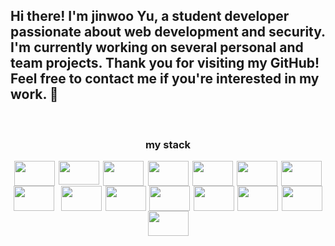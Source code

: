 
<h2>Hi there! I'm jinwoo Yu, a student developer passionate about web development and security. I'm currently working on several personal and team projects. Thank you for visiting my GitHub! Feel free to contact me if you're interested in my work. 👋</h2>

<!--
**Lay182/Lay182** is a ✨ _special_ ✨ repository because its `README.md` (this file) appears on your GitHub profile.

Here are some ideas to get you started:
https://img.shields.io/badge/Windows-0078D6?style=for-the-badge&logo=windows&logoColor=white
https://img.shields.io/badge/Linux-FCC624?style=for-the-badge&logo=linux&logoColor=black

-🔭 I’m currently working on ...
- 🌱 I’m currently learning ...
- 👯 I’m looking to collaborate on ...
- 🤔 I’m looking for help with ...
- 💬 Ask me about ...
- 📫 How to reach me: ...
- 😄 Pronouns: ...
- ⚡ Fun fact: ...
-->

<div align="left">

<br>
<h3 align="center"">my stack</h3>
<div align="center" style="display: flex; flex-wrap: wrap; justify-content: space-evenly; ">  <img src="https://img.shields.io/badge/c-A8B9CC?style=flat-square&logo=c&logoColor=white"height="40" width="65">
  <img src="https://img.shields.io/badge/Java-007396?style=flat-square&logo=Java&logoColor=white" height="38" width="65">
  <img src="https://img.shields.io/badge/html5-E34F26?style=flat-square&logo=html5&logoColor=white" height="40" width="65">
  <img src="https://img.shields.io/badge/css-1572B6?style=flat-square&logo=css3&logoColor=white"height="40" width="65">
  <img src="https://img.shields.io/badge/javascript-F7DF1E?style=flat-square&logo=javascript&logoColor=black"height="40" width="65">
  <img src="https://img.shields.io/badge/bootstrap-7952B3?style=flat-square&logo=bootstrap&logoColor=white"height="40" width="65">
  <img src="https://img.shields.io/badge/EJS-52B0E7?style=flat-square&label=EJS"height="40" width="65">
  <img src="https://img.shields.io/badge/MongoDB-47A248?style=flat-square&logo=mongodb&logoColor=#47A248"height="40" width="65">
    <br/>
  <img src="https://img.shields.io/badge/Node.js-339933?style=flat-square&logo=nodejs&logoColor=white"height="40" width="65">
  <img src="https://img.shields.io/badge/express-000000?style=flat-square&logo=express&logoColor=white"height="40" width="65">
  <img src="https://img.shields.io/badge/mongoose-880000?style=flat-square&logo=mongoose&logoColor=white"height="40" width="65">
  <img src="https://img.shields.io/badge/bulma-00D1B2?style=flat-square&logo=bulma&logoColor=white"height="40" width="65">
  <img src="https://img.shields.io/badge/npm-CB3837?style=flat-square&logo=npm&logoColor=white"height="40"width="65">
  <img src="https://img.shields.io/badge/react-7BB4E3?style=flat-square&logo=react&logoColor=white"height="40" width="65">
  <img src="https://img.shields.io/badge/ubuntu-orange?style=flat-square&logo=ubuntu&logoColor=white"height="40"width="65">



</div>
